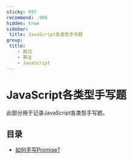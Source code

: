 ```yaml
---
sticky: 997
recommend: -999
hidden: true
sidebar:
 title: JavaScript各类型手写题
group:
 title: 
    - 面试
    - 算法
    - JavaScript
---
```


# JavaScript各类型手写题

此部分用于记录JavaScript各类型手写题。

## 目录
* [如何手写Promise?](./promise.md)